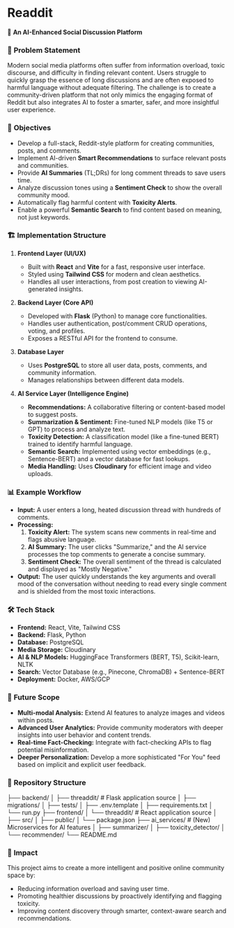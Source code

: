 # Readdit

🚀 **An AI-Enhanced Social Discussion Platform**

### 📌 **Problem Statement**

Modern social media platforms often suffer from information overload, toxic discourse, and difficulty in finding relevant content. Users struggle to quickly grasp the essence of long discussions and are often exposed to harmful language without adequate filtering. The challenge is to create a community-driven platform that not only mimics the engaging format of Reddit but also integrates AI to foster a smarter, safer, and more insightful user experience.

### 🎯 **Objectives**

* Develop a full-stack, Reddit-style platform for creating communities, posts, and comments.
* Implement AI-driven **Smart Recommendations** to surface relevant posts and communities.
* Provide **AI Summaries** (TL;DRs) for long comment threads to save users time.
* Analyze discussion tones using a **Sentiment Check** to show the overall community mood.
* Automatically flag harmful content with **Toxicity Alerts**.
* Enable a powerful **Semantic Search** to find content based on meaning, not just keywords.

### 🏗️ **Implementation Structure**

1.  **Frontend Layer (UI/UX)**
    * Built with **React** and **Vite** for a fast, responsive user interface.
    * Styled using **Tailwind CSS** for modern and clean aesthetics.
    * Handles all user interactions, from post creation to viewing AI-generated insights.

2.  **Backend Layer (Core API)**
    * Developed with **Flask** (Python) to manage core functionalities.
    * Handles user authentication, post/comment CRUD operations, voting, and profiles.
    * Exposes a RESTful API for the frontend to consume.

3.  **Database Layer**
    * Uses **PostgreSQL** to store all user data, posts, comments, and community information.
    * Manages relationships between different data models.

4.  **AI Service Layer (Intelligence Engine)**
    * **Recommendations:** A collaborative filtering or content-based model to suggest posts.
    * **Summarization & Sentiment:** Fine-tuned NLP models (like T5 or GPT) to process and analyze text.
    * **Toxicity Detection:** A classification model (like a fine-tuned BERT) trained to identify harmful language.
    * **Semantic Search:** Implemented using vector embeddings (e.g., Sentence-BERT) and a vector database for fast lookups.
    * **Media Handling:** Uses **Cloudinary** for efficient image and video uploads.

### 📊 **Example Workflow**

* **Input:** A user enters a long, heated discussion thread with hundreds of comments.
* **Processing:**
    1.  **Toxicity Alert:** The system scans new comments in real-time and flags abusive language.
    2.  **AI Summary:** The user clicks "Summarize," and the AI service processes the top comments to generate a concise summary.
    3.  **Sentiment Check:** The overall sentiment of the thread is calculated and displayed as "Mostly Negative."
* **Output:** The user quickly understands the key arguments and overall mood of the conversation without needing to read every single comment and is shielded from the most toxic interactions.

### 🛠️ **Tech Stack**

* **Frontend:** React, Vite, Tailwind CSS
* **Backend:** Flask, Python
* **Database:** PostgreSQL
* **Media Storage:** Cloudinary
* **AI & NLP Models:** HuggingFace Transformers (BERT, T5), Scikit-learn, NLTK
* **Search:** Vector Database (e.g., Pinecone, ChromaDB) + Sentence-BERT
* **Deployment:** Docker, AWS/GCP

### 🚀 **Future Scope**

* **Multi-modal Analysis:** Extend AI features to analyze images and videos within posts.
* **Advanced User Analytics:** Provide community moderators with deeper insights into user behavior and content trends.
* **Real-time Fact-Checking:** Integrate with fact-checking APIs to flag potential misinformation.
* **Deeper Personalization:** Develop a more sophisticated "For You" feed based on implicit and explicit user feedback.

### 📂 **Repository Structure**
├── backend/
│   ├── threaddit/         # Flask application source
│   ├── migrations/
│   ├── tests/
│   ├── .env.template
│   ├── requirements.txt
│   └── run.py
├── frontend/
│   └── threaddit/         # React application source
│       ├── src/
│       ├── public/
│       └── package.json
├── ai_services/           # (New) Microservices for AI features
│   ├── summarizer/
│   ├── toxicity_detector/
│   └── recommender/
└── README.md

### 📢 **Impact**

This project aims to create a more intelligent and positive online community space by:

* Reducing information overload and saving user time.
* Promoting healthier discussions by proactively identifying and flagging toxicity.
* Improving content discovery through smarter, context-aware search and recommendations.
